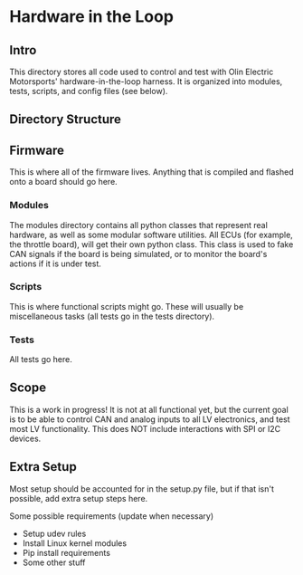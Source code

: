 # Hardware in the Loop

## Intro

This directory stores all code used to control and test with Olin Electric Motorsports' hardware-in-the-loop harness. It is organized into modules, tests, scripts, and config files (see below).

## Directory Structure

## Firmware

This is where all of the firmware lives. Anything that is compiled and flashed onto a board should go here.

### Modules

The modules directory contains all python classes that represent real hardware, as well as some modular software utilities. All ECUs (for example, the throttle board), will get their own python class. This class is used to fake CAN signals if the board is being simulated, or to monitor the board's actions if it is under test.

### Scripts

This is where functional scripts might go. These will usually be miscellaneous tasks (all tests go in the tests directory).

### Tests

All tests go here.

## Scope

This is a work in progress! It is not at all functional yet, but the current goal is to be able to control CAN and analog inputs to all LV electronics, and test most LV functionality. This does NOT include interactions with SPI or I2C devices.

## Extra Setup

Most setup should be accounted for in the setup.py file, but if that isn't possible, add extra setup steps here.

Some possible requirements (update when necessary)
* Setup udev rules
* Install Linux kernel modules
* Pip install requirements
* Some other stuff